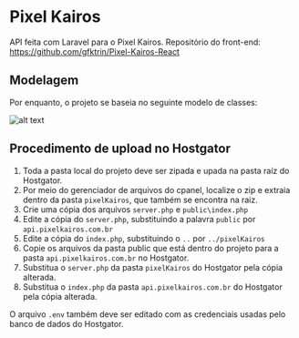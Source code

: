 # Pixel Kairos
API feita com Laravel para o Pixel Kairos. Repositório do front-end: https://github.com/gfktrin/Pixel-Kairos-React

## Modelagem
Por enquanto, o projeto se baseia no seguinte modelo de classes:

![alt text](https://i.imgur.com/IoZcwYT.png)

## Procedimento de upload no Hostgator
1. Toda a pasta local do projeto deve ser zipada e upada na pasta raíz do Hostgator. 
2. Por meio do gerenciador de arquivos do cpanel, localize o zip e extraia dentro da pasta `pixelKairos`, que também se encontra na raíz.
3. Crie uma cópia dos arquivos `server.php` e `public\index.php`
4. Edite a cópia do `server.php`, substituindo a palavra `public` por `api.pixelkairos.com.br`
5. Edite a cópia do `index.php`, substituindo o `..` por `../pixelKairos`
6. Copie os arquivos da pasta public que está dentro do projeto para a pasta `api.pixelkairos.com.br` no Hostgator.
7. Substitua o `server.php` da pasta `pixelKairos` do Hostgator pela cópia alterada.
8. Substitua o `index.php` da pasta `api.pixelkairos.com.br` do Hostgator pela cópia alterada.

O arquivo `.env` também deve ser editado com as credenciais usadas pelo banco de dados do Hostgator.
